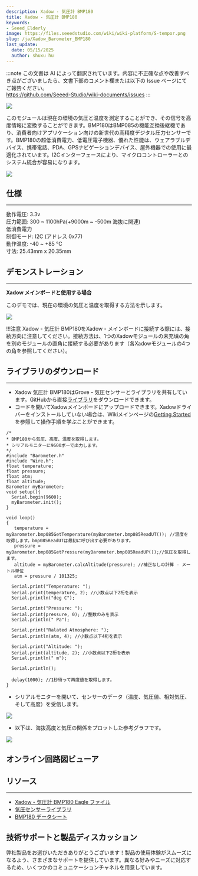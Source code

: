 ```yaml
---
description: Xadow - 気圧計 BMP180
title: Xadow - 気圧計 BMP180
keywords:
- Seeed_Elderly
image: https://files.seeedstudio.com/wiki/wiki-platform/S-tempor.png
slug: /ja/Xadow_Barometer_BMP180
last_update:
  date: 05/15/2025
  author: shuxu hu
---
```

:::note
この文書は AI によって翻訳されています。内容に不正確な点や改善すべき点がございましたら、文書下部のコメント欄または以下の Issue ページにてご報告ください。  
https://github.com/Seeed-Studio/wiki-documents/issues
:::

![](https://files.seeedstudio.com/wiki/Xadow_Barometer_BMP180/img/Xadow-bmp180.JPG)

このモジュールは現在の環境の気圧と温度を測定することができ、その信号を高度情報に変換することができます。BMP180はBMP085の機能互換後継機であり、消費者向けアプリケーション向けの新世代の高精度デジタル圧力センサーです。BMP180の超低消費電力、低電圧電子機器、優れた性能は、ウェアラブルデバイス、携帯電話、PDA、GPSナビゲーションデバイス、屋外機器での使用に最適化されています。I2Cインターフェースにより、マイクロコントローラーとのシステム統合が容易になります。

[![](https://files.seeedstudio.com/wiki/Seeed-WiKi/docs/images/300px-Get_One_Now_Banner-ragular.png)](https://www.seeedstudio.com/Xadow-Barometer-BMP180-v1.0-p-2412.html)


## 仕様
---
動作電圧: 3.3v  
圧力範囲: 300 ~ 1100hPa(+9000m ~ -500m 海抜に関連)  
低消費電力  
制御モード: I2C (アドレス 0x77)  
動作温度: -40 ~ +85 °C  
寸法: 25.43mm x 20.35mm  


## デモンストレーション
---
**Xadow メインボードと使用する場合**

このデモでは、現在の環境の気圧と温度を取得する方法を示します。

![](https://files.seeedstudio.com/wiki/Xadow_Barometer_BMP180/img/IMG_2379.JPG)

!!!注意
    Xadow - 気圧計 BMP180をXadow - メインボードに接続する際には、接続方向に注意してください。接続方法は、1つのXadowモジュールの未充填の角を別のモジュールの直角に接続する必要があります（各Xadowモジュールの4つの角を参照してください）。

## ライブラリのダウンロード
---
- Xadow 気圧計 BMP180はGrove - 気圧センサーとライブラリを共有しています。GitHubから直接[ライブラリ](https://github.com/Seeed-Studio/Grove_Barometer_Sensor)をダウンロードできます。
- コードを開いてXadowメインボードにアップロードできます。Xadowドライバーをインストールしていない場合は、Wikiメインページの[Getting Started](https://wiki.seeedstudio.com/ja/Getting_Started_with_Seeeduino/)を参照して操作手順を学ぶことができます。

```
/*
* BMP180から気圧、高度、温度を取得します。
* シリアルモニターに9600ボーで出力します。
*/
#include "Barometer.h"
#include "Wire.h";
float temperature;
float pressure;
float atm;
float altitude;
Barometer myBarometer;
void setup(){
  Serial.begin(9600);
  myBarometer.init();
}

void loop()
{
   temperature = myBarometer.bmp085GetTemperature(myBarometer.bmp085ReadUT()); //温度を取得します。bmp085ReadUTは最初に呼び出す必要があります。
   pressure = myBarometer.bmp085GetPressure(myBarometer.bmp085ReadUP());//気圧を取得します。
   altitude = myBarometer.calcAltitude(pressure); //補正なしの計算 - メートル単位
   atm = pressure / 101325;

  Serial.print("Temperature: ");
  Serial.print(temperature, 2); //小数点以下2桁を表示
  Serial.println("deg C");

  Serial.print("Pressure: ");
  Serial.print(pressure, 0); //整数のみを表示
  Serial.println(" Pa");

  Serial.print("Ralated Atmosphere: ");
  Serial.println(atm, 4); //小数点以下4桁を表示

  Serial.print("Altitude: ");
  Serial.print(altitude, 2); //小数点以下2桁を表示
  Serial.println(" m");

  Serial.println();

  delay(1000); //1秒待って再度値を取得します。
}
```

- シリアルモニターを開いて、センサーのデータ（温度、気圧値、相対気圧、そして高度）を受信します。

![](https://files.seeedstudio.com/wiki/Xadow_Barometer_BMP180/img/Barometer_Sensor.jpg)

- 以下は、海抜高度と気圧の関係をプロットした参考グラフです。

![](https://files.seeedstudio.com/wiki/Xadow_Barometer_BMP180/img/Pressure_and_Altitude.jpg)


## オンライン回路図ビューア

<div className="altium-ecad-viewer" data-project-src="https://files.seeedstudio.com/wiki/Xadow_Barometer_BMP180/res/Xadow_-_Barometer_BMP180_v1.0_sch_pcb.zip" style={{borderRadius: '0px 0px 4px 4px', height: 500, borderStyle: 'solid', borderWidth: 1, borderColor: 'rgb(241, 241, 241)', overflow: 'hidden', maxWidth: 1280, maxHeight: 700, boxSizing: 'border-box'}}>
</div>



## リソース
---
- [Xadow - 気圧計 BMP180 Eagle ファイル](https://files.seeedstudio.com/wiki/Xadow_Barometer_BMP180/res/Xadow_-_Barometer_BMP180_v1.0_sch_pcb.zip)
- [気圧センサーライブラリ](https://github.com/Seeed-Studio/Grove_Barometer_Sensor)
- [BMP180 データシート](https://files.seeedstudio.com/wiki/Xadow_Barometer_BMP180/res/BMP180.pdf)

## 技術サポートと製品ディスカッション

弊社製品をお選びいただきありがとうございます！製品の使用体験がスムーズになるよう、さまざまなサポートを提供しています。異なる好みやニーズに対応するため、いくつかのコミュニケーションチャネルを用意しています。

<div class="button_tech_support_container">
<a href="https://forum.seeedstudio.com/" class="button_forum"></a> 
<a href="https://www.seeedstudio.com/contacts" class="button_email"></a>
</div>

<div class="button_tech_support_container">
<a href="https://discord.gg/eWkprNDMU7" class="button_discord"></a> 
<a href="https://github.com/Seeed-Studio/wiki-documents/discussions/69" class="button_discussion"></a>
</div>